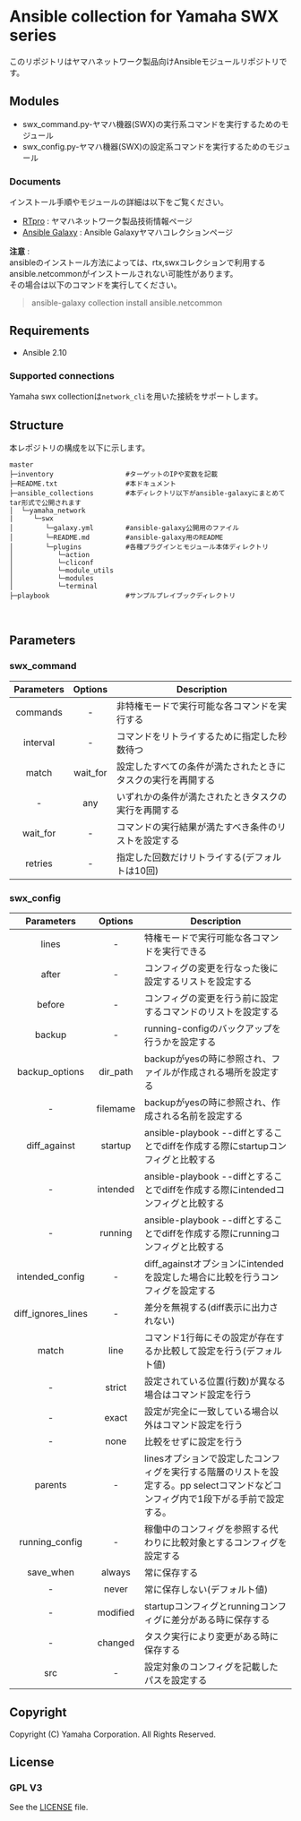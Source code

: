 # Ansible collection for Yamaha SWX series

このリポジトリはヤマハネットワーク製品向けAnsibleモジュールリポジトリです。

## Modules
- swx_command.py-ヤマハ機器(SWX)の実行系コマンドを実行するためのモジュール
- swx_config.py-ヤマハ機器(SWX)の設定系コマンドを実行するためのモジュール

### Documents

インストール手順やモジュールの詳細は以下をご覧ください。
- [RTpro](http://www.rtpro.yamaha.co.jp/RT/docs/ansible/index.html) : ヤマハネットワーク製品技術情報ページ
- [Ansible Galaxy](https://galaxy.ansible.com/yamaha_network) : Ansible Galaxyヤマハコレクションページ

**注意** : 
<br>ansibleのインストール方法によっては、rtx,swxコレクションで利用するansible.netcommonがインストールされない可能性があります。
<br>その場合は以下のコマンドを実行してください。
>ansible-galaxy collection install ansible.netcommon

## Requirements
- Ansible 2.10

### Supported connections
Yamaha swx collectionは``network_cli``を用いた接続をサポートします。

## Structure
本レポジトリの構成を以下に示します。
```
master
├─inventory                  #ターゲットのIPや変数を記載
├─README.txt                 #本ドキュメント
├─ansible_collections        #本ディレクトリ以下がansible-galaxyにまとめてtar形式で公開されます
│  └─yamaha_network
|     └─swx
│        └─galaxy.yml        #ansible-galaxy公開用のファイル
│        └─README.md         #ansible-galaxy用のREADME
│        └─plugins           #各種プラグインとモジュール本体ディレクトリ
│           └─action
│           └─cliconf
│           └─module_utils
│           └─modules
│           └─terminal
├─playbook                   #サンプルプレイブックディレクトリ
```

<br>

## Parameters

### swx_command
| Parameters | Options | Description |
|:---:|:---:|---|
| commands |-| 非特権モードで実行可能な各コマンドを実行する |
| interval |-| コマンドをリトライするために指定した秒数待つ |
| match | wait_for | 設定したすべての条件が満たされたときにタスクの実行を再開する |
|-| any | いずれかの条件が満たされたときタスクの実行を再開する |
| wait_for |-| コマンドの実行結果が満たすべき条件のリストを設定する |
| retries |-| 指定した回数だけリトライする(デフォルトは10回) |

### swx_config
| Parameters | Options | Description |
|:---:|:---:|---|
| lines |-| 特権モードで実行可能な各コマンドを実行できる |
| after |-| コンフィグの変更を行なった後に設定するリストを設定する |
| before |-| コンフィグの変更を行う前に設定するコマンドのリストを設定する |
| backup |-| running-configのバックアップを行うかを設定する |
| backup_options | dir_path | backupがyesの時に参照され、ファイルが作成される場所を設定する |
|-| filemame | backupがyesの時に参照され、作成される名前を設定する |
| diff_against | startup | ansible-playbook --diffとすることでdiffを作成する際にstartupコンフィグと比較する |
|-| intended | ansible-playbook --diffとすることでdiffを作成する際にintendedコンフィグと比較する |
|-| running | ansible-playbook --diffとすることでdiffを作成する際にrunningコンフィグと比較する |
| intended_config |-| diff_againstオプションにintendedを設定した場合に比較を行うコンフィグを設定する |
| diff_ignores_lines |-| 差分を無視する(diff表示に出力されない) |
| match | line | コマンド1行毎にその設定が存在するか比較して設定を行う(デフォルト値) |
|-| strict | 設定されている位置(行数)が異なる場合はコマンド設定を行う |
|-| exact | 設定が完全に一致している場合以外はコマンド設定を行う |
|-| none | 比較をせずに設定を行う |
| parents |-| linesオプションで設定したコンフィグを実行する階層のリストを設定する。pp selectコマンドなどコンフィグ内で1段下がる手前で設定する。 |
| running_config |-| 稼働中のコンフィグを参照する代わりに比較対象とするコンフィグを設定する |
| save_when | always | 常に保存する |
|-| never | 常に保存しない(デフォルト値) |
|-| modified | startupコンフィグとrunningコンフィグに差分がある時に保存する |
|-| changed | タスク実行により変更がある時に保存する |
| src |-| 設定対象のコンフィグを記載したパスを設定する |

## Copyright
Copyright (C) Yamaha Corporation. All Rights Reserved.
## License
### GPL V3
See the [LICENSE](ansible_collections/yamaha_network/swx/LICENSE) file.